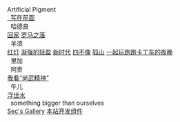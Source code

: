 <div class="logo-container">
    <div class="logo-text">Artificial Pigment</div>
</div>

<div class="new-sidebar">
    <a href="#/README" class="member"><i class="fa-solid fa-dumpster-fire"></i>&nbsp;&nbsp;写在前面</a>
    <div class="member" onclick="pushout('hdl-work-list')"><i class="fa-solid fa-street-view"></i>&nbsp;&nbsp;哈德良</a></div>
        <div class="work-list" id="hdl-work-list">
            <a href="#/hdl/回家" class="works">回家</a>
            <a href="#/hdl/罗马之落" class="works">罗马之落</a>
        </div>  
    <div class="member" onclick="pushout('yx-work-list')"><i class="fa-solid fa-puzzle-piece"></i>&nbsp;&nbsp;羊须</div>
        <div class="work-list" id="yx-work-list">
            <a href="#/yx/红灯" class="works">红灯</a>
            <a href="#/yx/渐强的轻盈" class="works">渐强的轻盈</a>
            <a href="#/yx/新时代" class="works">新时代</a>
            <a href="#/yx/四不像" class="works">四不像</a>
            <a href="#/yx/狐山" class="works">狐山</a>
            <a href="#/yx/一起玩跑跑卡丁车的夜晚" class="works">一起玩跑跑卡丁车的夜晚</a>
        </div>
    <div class="member"><i class="fa-solid fa-spinner fa-spin-pulse"></i>&nbsp;&nbsp;里加</div>
    <div class="member" onclick="pushout('ag-work-list')"><i class="fa-solid fa-bicycle"></i>&nbsp;&nbsp;阿贵</div>
        <div class="work-list" id="ag-work-list">
            <a href="#/ag/我看尚武精神" class="works">我看“尚武精神”</a>
        </div>
    <div class="member" onclick="pushout('we-work-list')"><i class="fa-solid fa-puzzle-piece"></i>&nbsp;&nbsp;午儿</div>
            <div class="work-list" id="we-work-list">
            <a href="#/yx/浮世水" class="works">浮世水</a>
            </div> 
    <div class="member" style="text-transform:lowercase;" onclick="pushout('more-stuff')"><i class="fa-solid fa-arrow-circle-up"></i>&nbsp;&nbsp;something bigger than ourselves</div>
        <div class="work-list" id="more-stuff">
            <a href="#/biggerThanUs/Sec's Gallery" class="works">Sec's Gallery</a> 
            <a href="#/biggerThanUs/DevTool" class="works">本站开发组件</a>
        </div>
</div>